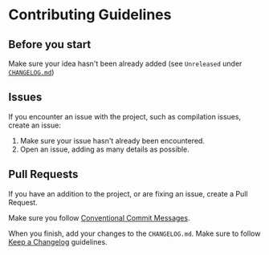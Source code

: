 # Contributing Guidelines

## Before you start

Make sure your idea hasn't been already added (see `Unreleased` under [`CHANGELOG.md`](../CHANGELOG.md))

## Issues

If you encounter an issue with the project, such as compilation issues, create an issue:

1. Make sure your issue hasn't already been encountered.
2. Open an issue, adding as many details as possible.

## Pull Requests

If you have an addition to the project, or are fixing an issue, create a Pull Request.

Make sure you follow [Conventional Commit Messages](https://gist.github.com/qoomon/5dfcdf8eec66a051ecd85625518cfd13).

When you finish, add your changes to the `CHANGELOG.md`.
Make sure to follow [Keep a Changelog](http://keepachangelog.com/) guidelines.
